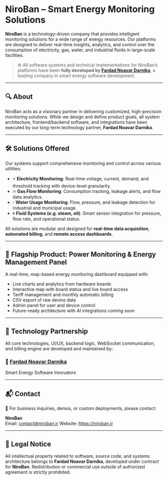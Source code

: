# NiroBan – Smart Energy Monitoring Solutions

**NiroBan** is a technology-driven company that provides intelligent monitoring solutions for a wide range of energy resources. Our platforms are designed to deliver real-time insights, analytics, and control over the consumption of electricity, gas, water, and industrial fluids in large-scale facilities.

> ⚙️ All software systems and technical implementations for NiroBan’s platforms have been **fully developed by [Fardad Noavar Darnika](https://fardad.tech)**, a leading company in smart energy software development.

---

## 🔍 About

NiroBan acts as a visionary partner in delivering customized, high-precision monitoring solutions. While we design and define product goals, all system architecture, frontend/backend software, and integrations have been executed by our long-term technology partner, **Fardad Noavar Darnika**.

---

## 🛠️ Solutions Offered

Our systems support comprehensive monitoring and control across various utilities:

- ⚡ **Electricity Monitoring**: Real-time voltage, current, demand, and threshold tracking with device-level granularity.
- 🔥 **Gas Flow Monitoring**: Consumption tracking, leakage alerts, and flow data analytics.
- 💧 **Water Usage Monitoring**: Flow, pressure, and leakage detection for industrial and municipal usage.
- 🌀 **Fluid Systems (e.g. steam, oil)**: Smart sensor integration for pressure, flow rate, and operational status.

All solutions are modular and designed for **real-time data acquisition**, **automated billing**, and **remote access dashboards**.

---

## 🎯 Flagship Product: Power Monitoring & Energy Management Panel

A real-time, map-based energy monitoring dashboard equipped with:

- Live charts and analytics from hardware boards
- Interactive map with board status and live board access
- Tariff management and monthly automatic billing
- CSV export of raw device data
- Admin panel for user and device control
- Future-ready architecture with AI integrations coming soon

---

## 🤝 Technology Partnership

All core technologies, UI/UX, backend logic, WebSocket communication, and billing engine are developed and maintained by:

### 🧠 [Fardad Noavar Darnika](https://fardad.tech)  
Smart Energy Software Innovators

---

## 📬 Contact

📧 For business inquiries, demos, or custom deployments, please contact:

**NiroBan**  
Email: contact@niroban.ir
Website: https://niroban.ir

---

## 📝 Legal Notice

All intellectual property related to software, source code, and systems architecture belongs to **Fardad Noavar Darnika**, developed under contract for **NiroBan**. Redistribution or commercial use outside of authorized agreement is strictly prohibited.
